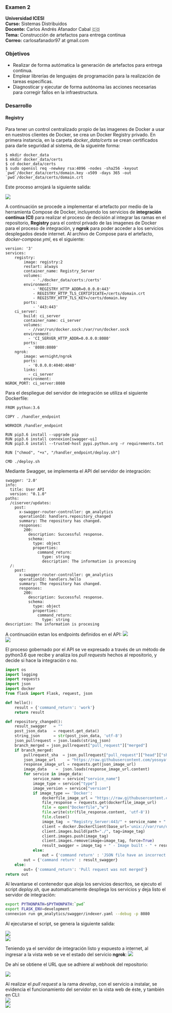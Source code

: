 ### Examen 2 
**Universidad ICESI**  
**Curso:** Sistemas Distribuidos  
**Docente:** Carlos Andrés Afanador Cabal :colombia:   
**Tema:** Construcción de artefactos para entrega continua   
**Correo:** carlosafanador97 at gmail.com

### Objetivos
* Realizar de forma autómatica la generación de artefactos para entrega continua.
* Emplear librerías de lenguajes de programación para la realización de tareas específicas.
* Diagnosticar y ejecutar de forma autónoma las acciones necesarias para corregir fallos en la infraestructura.

### Desarrollo

#### Registry  
Para tener un control centralizado propio de las imagenes de Docker a usar en nuestros clientes de Docker, se crea un Docker Registry privado. En primera instancia, en la carpeta *docker_data/certs* se crean certificados para darle seguridad al sistema, de la sigueinte forma:
```
$ mkdir docker_data
$ mkdir docker_data/certs
$ cd docker_data/certs
$ sudo openssl req -newkey rsa:4096 -nodes -sha256 -keyout `pwd`/docker_data/certs/domain.key -x509 -days 365 -out `pwd`/docker_data/certs/domain.crt
```
Este proceso arrojará la siguiente salida:

![][1]

A continuación se procede a implementar el artefacto por medio de la herramienta Compose de Docker, incluyendo los servicios de **integración contínua (CI)** para realizar el proceso de decisión al integrar las ramas en el repositorio, **Registry** para el control privado de las imagenes de Docker para el proceso de integración, y **ngrok** para poder acceder a los servicios desplegados desde internet. Al archivo de Compose para el artefacto, *docker-compose.yml*, es el siguiente:
```
version: '3'
services:
    registry:
        image: registry:2
        restart: always
        container_name: Registry_Server
        volumes:
            - './docker_data/certs:/certs'
        environment:
            - 'REGISTRY_HTTP_ADDR=0.0.0.0:443'
            - REGISTRY_HTTP_TLS_CERTIFICATE=/certs/domain.crt
            - REGISTRY_HTTP_TLS_KEY=/certs/domain.key
        ports:
            - '443:443'
    ci_server:
        build: ci_server
        container_name: ci_server
        volumes:
          - //var/run/docker.sock:/var/run/docker.sock
        environment:
          - 'CI_SERVER_HTTP_ADDR=0.0.0.0:8080'
        ports:
          - '8080:8080'
    ngrok:
        image: wernight/ngrok
        ports:
          - '0.0.0.0:4040:4040'
        links:
          - ci_server
        environment:
NGROK_PORT: ci_server:8080
```
Para el despliegue del servidor de integración se utiliza el siguiente Dockerfile:
```
FROM python:3.6

COPY . /handler_endpoint

WORKDIR /handler_endpoint

RUN pip3.6 install --upgrade pip
RUN pip3.6 install connexion[swagger-ui]
RUN pip3.6 install --trusted-host pypi.python.org -r requirements.txt

RUN ["chmod", "+x", "/handler_endpoint/deploy.sh"]

CMD ./deploy.sh
```

Mediante Swagger, se implementa el API del servidor de integración:
```
swagger: '2.0'
info:
  title: User API
  version: "0.1.0"
paths:
  /ciserver/updates:
    post:
      x-swagger-router-controller: gm_analytics
      operationId: handlers.repository_changed
      summary: The repository has changed.
      responses:
        200:
          description: Successful response.
          schema:
            type: object
            properties:
              command_return:
                type: string
                description: The information is procesing
  /:
    post:
      x-swagger-router-controller: gm_analytics
      operationId: handlers.hello
      summary: The repository has changed.
      responses:
        200:
          description: Successful response.
          schema:
            type: object
            properties:
              command_return:
                type: string
description: The information is procesing
```
A continuación estan los endpoints definidos en el API:
![][2]  
![][3]  
  
El proceso gobernado por el API se ve expresado a través de un método de python3.6 que recibe y analiza los *pull requests* hechos al repositorio, y decide si hace la integración o no. 
```python
import os
import logging
import requests
import json
import docker
from flask import Flask, request, json

def hello():
    result = {'command_return': 'work'}
    return result

def repository_changed():
    result_swagger   = ""
    post_json_data   = request.get_data()
    string_json      = str(post_json_data, 'utf-8')
    json_pullrequest = json.loads(string_json)
    branch_merged = json_pullrequest["pull_request"]["merged"]
    if branch_merged:
        pullrequest_sha  = json_pullrequest["pull_request"]["head"]["sha"]
        json_image_url     = "https://raw.githubusercontent.com/yosoyafa/sd2018b-exam2/" + pullrequest_sha + "/images.json"
        response_image_url = requests.get(json_image_url)
        image_data    =  json.loads(response_image_url.content)
        for service in image_data:
            service_name = service["service_name"]
            image_type = service["type"]
            image_version = service["version"]
            if image_type == 'Docker':
                dockerfile_image_url = "https://raw.githubusercontent.com/yosoyafa/sd2018b-exam2/" + pullrequest_sha + "/" + service_name + "/Dockerfile"
                file_response = requests.get(dockerfile_image_url)
                file = open("Dockerfile","w")
                file.write(str(file_response.content, 'utf-8'))
                file.close()
                image_tag  = "Registry_Server:443/" + service_name + ":" + image_version
                client = docker.DockerClient(base_url='unix://var/run/docker.sock')
                client.images.build(path="./", tag=image_tag)
                client.images.push(image_tag)
                client.images.remove(image=image_tag, force=True)
                result_swagger = image_tag + " - Image built - " + result_swagger
            else:
                out = {'command return' : 'JSON file have an incorrect format'}
        out = {'cammand return' : result_swagger}
    else:
        out= {'command_return': 'Pull request was not merged'}
return out
```
Al levantarse el contenedor que aloja los servicios descritos, se ejecuto el script *deploy.sh*, que automaticamente despliega los servicios y deja listo el servidor de integración:

```bash
export PYTHONPATH=$PYTHONPATH:`pwd`
export FLASK_ENV=development
connexion run gm_analytics/swagger/indexer.yaml --debug -p 8080
```
Al ejecutarse el script, se genera la siguiente salida:  

![][4]  
![][5]  

Teniendo ya el servidor de integración listo y expuesto a internet, al ingresar a la vista web se ve el estado del servicio **ngrok**:
![][6]  

De ahí se obtiene el URL que se adhiere al webhook del repositorio:

![][7]  

Al realizar el *pull request* a la rama *develop*, con el servicio a instalar, se evidencia el funcionamiento del servidor en la vista web de éste, y también en CLI:  
![][8]  
![][9]  


[1]: images/llaves.png
[2]: images/api1.png
[3]: images/api2.png
[4]: images/build1.png
[5]: images/build2.png
[6]: images/ngrokstatus.png
[7]: images/webhook.png
[8]: images/200cli.png
[9]: images/200ngrok.png
